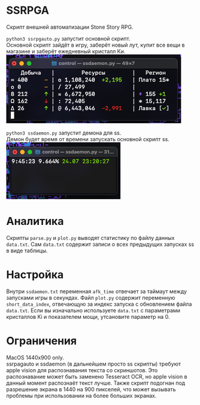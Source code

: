 # SSRPGA
Скрипт внешней автоматизации Stone Story RPG.  

`python3 ssrpgauto.py` запустит основной скрипт.  
Основной скрипт зайдёт в игру, заберёт новый лут, купит все вещи в магазине и заберёт ежедневный кристалл Ки.
![ssrpga output](./img/ssrpga%20output.png)

`python3 ssdaemon.py` запустит демона для ss.  
Демон будет время от времени запускать основной скрипт ss.  
![ssdaemon output](./img/ssdaemon%20output.png)

# Аналитика
Скрипты `parse.py` и `plot.py` выводят статистику по файлу данных `data.txt`. 
Сам `data.txt` содержит записи о всех предыдущих запусках ss в виде таблицы. 

# Настройка
Внутри `ssdaemon.txt` переменная `afk_time` отвечает за таймаут между запусками игры в секундах. Файл `plot.py` содержит переменную `short_data_index`, отвечающую за индекс запуска с обновлением файла `data.txt`. Если вы изначально используете `data.txt` с параметрами кристаллов Ki и показателем мощи, утсановите параметр на 0. 

# Ограничения
MacOS 1440x900 only.  
ssrpagauto и ssdaemon (в дальнейшем просто ss скрипты) требуют apple vision для распознавания текста со скриншотов. Это распознавание может быть заменено Tesseract OCR, но apple vision в данный момент распознаёт текст лучше. Также скрипт подогнан под разрешение экрана в 1440 на 900 пикселей, что может вызывать проблемы при использовании на более больших экранах. 
